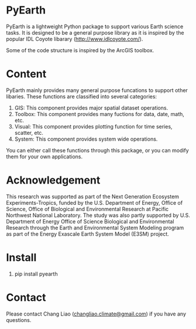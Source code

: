 # PyEarth
PyEarth is a lightweight Python package to support various Earth science tasks.
It is designed to be a general purpose library as it is inspired by the popular IDL Coyote libarary (http://www.idlcoyote.com/).

Some of the code structure is inspired by the ArcGIS toolbox.

# Content
PyEarth mainly provides many general purpose funcations to support other libaries.
These functions are classified into several categories:
1. GIS: This component provides major spatial dataset operations.
2. Toolbox: This component provides many fuctions for data, date, math, etc.
3. Visual: This component provides plotting function for time series, scatter, etc.
4. System: This component provides system wide operations.

You can either call these functions through this package, or you can modify them for your own applications.

# Acknowledgement
This research was supported as part of the Next Generation Ecosystem Experiments-Tropics, funded by the U.S. Department of Energy, Office of Science, Office of Biological and Environmental Research at Pacific Northwest National Laboratory. The study was also partly supported by U.S. Department of Energy Office of Science Biological and Environmental Research through the Earth and Environmental System Modeling program as part of the Energy Exascale Earth System Model (E3SM) project. 

# Install
1. pip install pyearth

# Contact
Please contact Chang Liao (changliao.climate@gmail.com) if you have any questions.